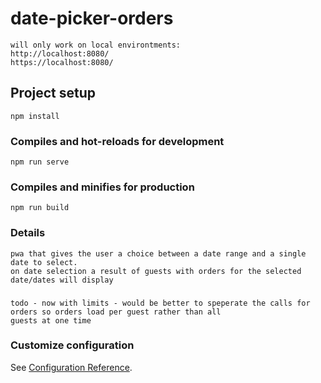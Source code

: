# date-picker-orders
```
will only work on local environtments:
http://localhost:8080/
https://localhost:8080/
```

## Project setup
```
npm install
```

### Compiles and hot-reloads for development
```
npm run serve
```

### Compiles and minifies for production
```
npm run build
```

### Details
```
pwa that gives the user a choice between a date range and a single date to select.
on date selection a result of guests with orders for the selected date/dates will display
```

###
```
todo - now with limits - would be better to speperate the calls for orders so orders load per guest rather than all 
guests at one time
```

### Customize configuration
See [Configuration Reference](https://cli.vuejs.org/config/).
